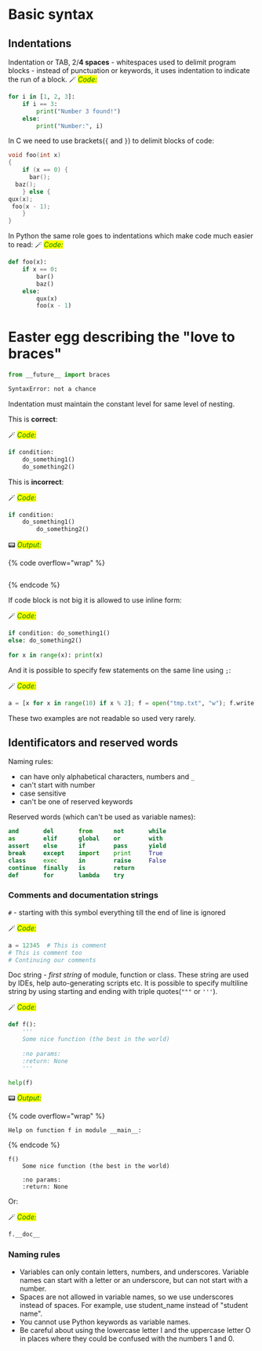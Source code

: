 # Basic syntax

## Indentations

Indentation or TAB, 2/**4 spaces** - whitespaces used to delimit program blocks - instead of punctuation or keywords, it uses indentation to indicate the run of a block.
🪄 _<mark style="color:green;">Code:</mark>_

```python
for i in [1, 2, 3]:
    if i == 3:
        print("Number 3 found!")
    else:
        print("Number:", i)
```

In C we need to use brackets(`{` and `}`) to delimit blocks of code:
```c
void foo(int x)
{
    if (x == 0) {
      bar();
  baz();
    } else {
qux(x);
 foo(x - 1);
    }
}
```

In Python the same role goes to indentations which make code much easier to read:
🪄 _<mark style="color:green;">Code:</mark>_

```python
def foo(x):
    if x == 0:
        bar()
        baz()
    else:
        qux(x)
        foo(x - 1)
```

# Easter egg describing the "love to braces"

```py
from __future__ import braces
```

```sh
SyntaxError: not a chance
```

Indentation must maintain the constant level for same level of nesting.

This is **correct**:

🪄 _<mark style="color:green;">Code:</mark>_

```python
if condition:
    do_something1()
    do_something2()
```
   
This is **incorrect**:

🪄 _<mark style="color:green;">Code:</mark>_

```python
if condition:
    do_something1()
        do_something2()
```
📟 _<mark style="color:green;">Output:</mark>_

{% code overflow="wrap" %}
```

```
{% endcode %}


If code block is not big it is allowed to use inline form:

🪄 _<mark style="color:green;">Code:</mark>_

```python
if condition: do_something1()
else: do_something2()
    
for x in range(x): print(x)
```

And it is possible to specify few statements on the same line using `;`:

🪄 _<mark style="color:green;">Code:</mark>_

```python
a = [x for x in range(10) if x % 2]; f = open("tmp.txt", "w"); f.write(a); f.close()
```

These two examples are not readable so used very rarely.

## Identificators and reserved words

Naming rules:
* can have only alphabetical characters, numbers and `_`
* can't start with number
* case sensitive
* can't be one of reserved keywords

Reserved words (which can't be used as variable names):

```py
and       del       from      not       while    
as        elif      global    or        with     
assert    else      if        pass      yield    
break     except    import    print     True          
class     exec      in        raise     False         
continue  finally   is        return             
def       for       lambda    try
```



### Comments and documentation strings

`#` - starting with this symbol everything till the end of line is ignored


🪄 _<mark style="color:green;">Code:</mark>_

```python
a = 12345  # This is comment
# This is comment too 
# Continuing our comments
```

Doc string - *first string* of module, function or class. These string are used by IDEs, help auto-generating scripts etc. It is possible to specify multiline string by using starting and ending with triple quotes(`"""` or `'''`).


🪄 _<mark style="color:green;">Code:</mark>_

```python
def f():
    '''
    Some nice function (the best in the world)
    
    :no params:
    :return: None
    '''

help(f)
```

📟 _<mark style="color:green;">Output:</mark>_

{% code overflow="wrap" %}
```
Help on function f in module __main__:
```
{% endcode %}

    
    f()
        Some nice function (the best in the world)
        
        :no params:
        :return: None
    


Or:


🪄 _<mark style="color:green;">Code:</mark>_

```python
f.__doc__
```

### Naming rules

* Variables can only contain letters, numbers, and underscores. Variable names can start with a letter or an underscore, but can not start with a number.
* Spaces are not allowed in variable names, so we use underscores instead of spaces. For example, use student_name instead of "student name".
* You cannot use Python keywords as variable names.
* Be careful about using the lowercase letter l and the uppercase letter O in places where they could be confused with the numbers 1 and 0.